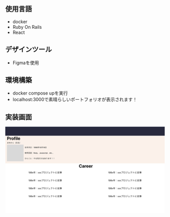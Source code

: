 ## 使用言語
- docker
- Ruby On Rails
- React

## デザインツール
- Figmaを使用

## 環境構築
- docker compose upを実行
- localhost:3000で素晴らしいポートフォリオが表示されます！

## 実装画面
![テスト](画像/実装.png)
